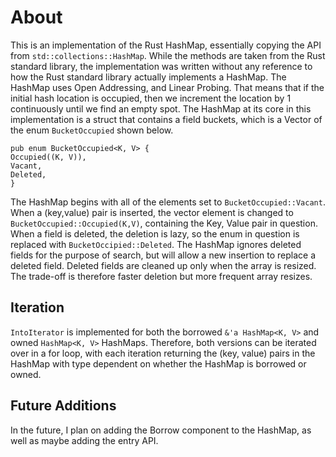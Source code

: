 # About

This is an implementation of the Rust HashMap, essentially copying the API from
`std::collections::HashMap`. While the methods are taken from the Rust standard library, the implementation was written without any reference to how the Rust standard library actually implements a HashMap. The HashMap uses Open Addressing, and Linear Probing. That means that if the initial hash location is occupied, then we increment the location by 1 continuously until we find an empty spot.
The HashMap at its core in this implementation is a struct that contains a field buckets, which is a Vector of the enum `BucketOccupied` shown below.

```
pub enum BucketOccupied<K, V> {
Occupied((K, V)),
Vacant,
Deleted,
}
```

The HashMap begins with all of the elements set to `BucketOccupied::Vacant`. When a (key,value) pair is inserted, the vector element is changed to `BucketOccupied::Occupied(K,V)`,
containing the Key, Value pair in question. When a field is deleted, the deletion is lazy, so the enum in question is replaced with `BucketOccipied::Deleted`. The HashMap ignores deleted fields for the purpose of search, but will allow a new insertion to replace a deleted field.
Deleted fields are cleaned up only when the array is resized. The trade-off is therefore faster deletion but more frequent array resizes.

## Iteration

`IntoIterator` is implemented for both the borrowed `&'a HashMap<K, V>` and owned `HashMap<K, V>` HashMaps. Therefore, both versions can be iterated over in a for loop, with each iteration returning the (key, value) pairs in the HashMap with type dependent on whether the HashMap is borrowed or owned.

## Future Additions

In the future, I plan on adding the Borrow component to the HashMap, as well as maybe adding the entry API.
